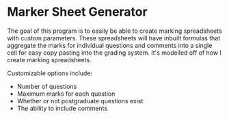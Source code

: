 # Marker Sheet Generator
The goal of this program is to easily be able to create marking spreadsheets with custom parameters. These spreadsheets will have inbuilt formulas that aggregate the marks for individual questions and comments into a single cell for easy copy pasting into the grading system. It's modelled off of how I create marking spreadsheets.

Customizable options include:
* Number of questions
* Maximum marks for each question
* Whether or not postgraduate questions exist
* The ability to include comments
